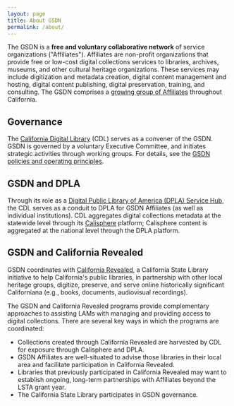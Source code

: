 ```yaml
---
layout: page
title: About GSDN
permalink: /about/
---
```



The GSDN is a **free and voluntary collaborative network** of service organizations ("Affiliates"). Affiliates are non-profit organizations that provide free or low-cost digital collections services to libraries, archives, museums, and other cultural heritage organizations. These services may include digitization and metadata creation, digital content management and hosting, digital content publishing, digital preservation, training, and consulting. The GSDN comprises a [growing group of Affiliates](../all) throughout California.


## Governance

The [California Digital Library](www.cdlib.org) (CDL) serves as a convener of the GSDN. GSDN is governed by a voluntary Executive Committee, and initiates strategic activities through working groups. For details, see the [GSDN policies and operating principles](https://docs.google.com/document/d/1MmLI7bESkYuM40o8PEBogzmTpwS9M5qLIYdsPXGVlqY/edit#).


## GSDN and DPLA

Through its role as a [Digital Public Library of America (DPLA) Service Hub](https://pro.dp.la/hubs/dpla-member-hubs), the CDL serves as a conduit to DPLA for GSDN Affiliates (as well as individual institutions). CDL aggregates digital collections metadata at the statewide level through its [Calisphere](https://calisphere.org/) platform; Calisphere content is aggregated at the national level through the DPLA platform.


## GSDN and California Revealed

GSDN coordinates with [California Revealed](https://calpreservation.org/california-revealed/), a California State Library initiative to help California's public libraries, in partnership with other local heritage groups, digitize, preserve, and serve online historically significant Californiana (e.g., books, documents, audiovisual recordings). 

 

The GSDN and California Revealed programs provide complementary approaches to assisting LAMs with managing and providing access to digital collections. There are several key ways in which the programs are coordinated:



*   Collections created through California Revealed are harvested by CDL for exposure through Calisphere and DPLA.
*   GSDN Affiliates are well-situated to advise those libraries in their local area and facilitate participation in California Revealed.
*   Libraries that previously participated in California Revealed may want to establish ongoing, long-term partnerships with Affiliates beyond the LSTA grant year.
*   The California State Library participates in GSDN governance. 

